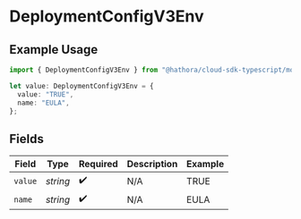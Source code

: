 # DeploymentConfigV3Env

## Example Usage

```typescript
import { DeploymentConfigV3Env } from "@hathora/cloud-sdk-typescript/models/components";

let value: DeploymentConfigV3Env = {
  value: "TRUE",
  name: "EULA",
};
```

## Fields

| Field              | Type               | Required           | Description        | Example            |
| ------------------ | ------------------ | ------------------ | ------------------ | ------------------ |
| `value`            | *string*           | :heavy_check_mark: | N/A                | TRUE               |
| `name`             | *string*           | :heavy_check_mark: | N/A                | EULA               |